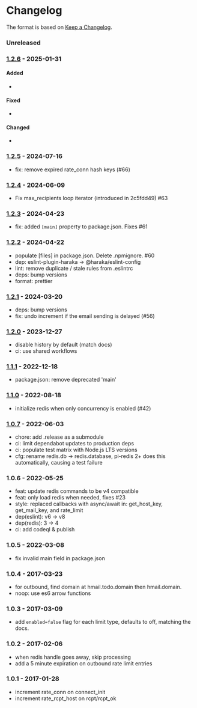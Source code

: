 # Changelog

The format is based on [Keep a Changelog](https://keepachangelog.com/).

### Unreleased

### [1.2.6] - 2025-01-31

#### Added

- 

#### Fixed

- 

#### Changed

- 


### [1.2.5] - 2024-07-16

- fix: remove expired rate_conn hash keys (#66)

### [1.2.4] - 2024-06-09

- Fix max_recipients loop iterator (introduced in 2c5fdd49) #63

### [1.2.3] - 2024-04-23

- fix: added `[main]` property to package.json. Fixes #61

### [1.2.2] - 2024-04-22

- populate [files] in package.json. Delete .npmignore. #60
- dep: eslint-plugin-haraka -> @haraka/eslint-config
- lint: remove duplicate / stale rules from .eslintrc
- deps: bump versions
- format: prettier

### [1.2.1] - 2024-03-20

- deps: bump versions
- fix: undo increment if the email sending is delayed (#56)

### [1.2.0] - 2023-12-27

- disable history by default (match docs)
- ci: use shared workflows

### [1.1.1] - 2022-12-18

- package.json: remove deprecated 'main'

### [1.1.0] - 2022-08-18

- initialize redis when only concurrency is enabled (#42)

### [1.0.7] - 2022-06-03

- chore: add .release as a submodule
- ci: limit dependabot updates to production deps
- ci: populate test matrix with Node.js LTS versions
- cfg: rename redis.db -> redis.database, pi-redis 2+ does this automatically, causing a test failure

### 1.0.6 - 2022-05-25

- feat: update redis commands to be v4 compatible
- feat: only load redis when needed, fixes #23
- style: replaced callbacks with async/await in:
  get_host_key, get_mail_key, and rate_limit
- dep(eslint): v6 -> v8
- dep(redis): 3 -> 4
- ci: add codeql & publish

### 1.0.5 - 2022-03-08

- fix invalid main field in package.json

### 1.0.4 - 2017-03-23

- for outbound, find domain at hmail.todo.domain then hmail.domain.
- noop: use es6 arrow functions

### 1.0.3 - 2017-03-09

- add `enabled=false` flag for each limit type, defaults to off, matching the docs.

### 1.0.2 - 2017-02-06

- when redis handle goes away, skip processing
- add a 5 minute expiration on outbound rate limit entries

### 1.0.1 - 2017-01-28

- increment rate_conn on connect_init
- increment rate_rcpt_host on rcpt/rcpt_ok

[1.0.6]: https://github.com/haraka/haraka-plugin-limit/releases/tag/1.0.6
[1.0.7]: https://github.com/haraka/haraka-plugin-limit/releases/tag/1.0.7
[1.1.0]: https://github.com/haraka/haraka-plugin-limit/releases/tag/1.1.0
[1.1.1]: https://github.com/haraka/haraka-plugin-limit/releases/tag/v1.1.1
[1.2.0]: https://github.com/haraka/haraka-plugin-limit/releases/tag/v1.2.0
[1.2.1]: https://github.com/haraka/haraka-plugin-limit/releases/tag/v1.2.1
[1.2.2]: https://github.com/haraka/haraka-plugin-limit/releases/tag/v1.2.2
[1.2.3]: https://github.com/haraka/haraka-plugin-limit/releases/tag/v1.2.3
[1.2.4]: https://github.com/haraka/haraka-plugin-limit/releases/tag/v1.2.4
[1.2.5]: https://github.com/haraka/haraka-plugin-limit/releases/tag/v1.2.5
[1.2.6]: https://github.com/haraka/haraka-plugin-limit/releases/tag/v1.2.6
